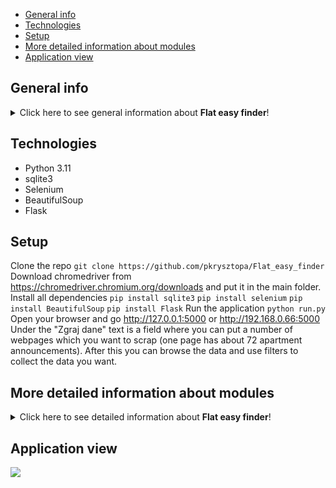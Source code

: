 * [General info](#general-info)
* [Technologies](#technologies)
* [Setup](#setup)
* [More detailed information about modules](#more-detailed-information-about-modules)
* [Application view](#application-view)

## General info
<details>
<summary>Click here to see general information about <b>Flat easy finder</b>!</summary>
<b>Flat easy finder</b> is an application designed to help you find a flat in a simple and easy way. 
Looking through the offers on the Internet can be very time-consuming, so we decided to create an application that will help you find the perfect flat for you. 
The application gives you the opportunity to search for a flat with flexible filters and sorting options without having to visit many websites.
That makes this application a great tool for people who are looking for a flat for themselves, as well as for people who are looking for investment opportunities.
</details>

## Technologies
<ul>
<li>Python 3.11</li>
<li>sqlite3</li>
<li>Selenium</li>
<li>BeautifulSoup</li>
<li>Flask</li>
</ul>

## Setup
Clone the repo
```git clone https://github.com/pkrysztopa/Flat_easy_finder```
Download chromedriver from https://chromedriver.chromium.org/downloads and put it in the main folder.
Install all dependencies
```pip install sqlite3``` ```pip install selenium``` ```pip install BeautifulSoup``` ```pip install Flask```
Run the application
```python run.py```
Open your browser and go http://127.0.0.1:5000 or http://192.168.0.66:5000
Under the "Zgraj dane" text is a field where you can put a number of webpages which you want to scrap (one page has about 72 apartment announcements).
After this you can browse the data and use filters to collect the data you want.

## More detailed information about modules
<details>
<summary>Click here to see detailed information about <b>Flat easy finder</b>!</summary>
The core of the application is webscraping functionality localized in <b>src/trackig</b> module, which is responsible for collecting data from services such as otodom.pl, morizon.pl, gratka.pl, domiporta.pl and olx.pl.
<b>WebCrawler</b> object is responsible for connecting and going through the websites and collecting links to offers. 
<b>WebScraper</b> object then goes through the gathered links, collects data from them and saves them in a <b>Flat</b> object. 
Gathered data is then organized, transformed and unified, by <b>Transformer</b> object.
Transformed data is then saved in the database by <b>DBHandler</b> object. This module is also responsible for reading data from the database and sending it to the user.
All these objects are connected by <b>FlatEasyFinder</b> object, which is responsible for the flow of the application.
Gathered data is then presented to the user by module <b>ui</b>, which is responsible for the graphical interface of the application.
Tables are generated, by HtmlGenerator object, which is responsible for generating html code for tables.
</details>

## Application view
<img src = "https://private-user-images.githubusercontent.com/99322740/237950858-728cc34b-d823-4c47-909b-f8893e4cba64.JPG?jwt=eyJhbGciOiJIUzI1NiIsInR5cCI6IkpXVCJ9.eyJrZXkiOiJrZXkxIiwiZXhwIjoxNjgzODg5MjA2LCJuYmYiOjE2ODM4ODg5MDYsInBhdGgiOiIvOTkzMjI3NDAvMjM3OTUwODU4LTcyOGNjMzRiLWQ4MjMtNGM0Ny05MDliLWY4ODkzZTRjYmE2NC5KUEc_WC1BbXotQWxnb3JpdGhtPUFXUzQtSE1BQy1TSEEyNTYmWC1BbXotQ3JlZGVudGlhbD1BS0lBSVdOSllBWDRDU1ZFSDUzQSUyRjIwMjMwNTEyJTJGdXMtZWFzdC0xJTJGczMlMkZhd3M0X3JlcXVlc3QmWC1BbXotRGF0ZT0yMDIzMDUxMlQxMDU1MDZaJlgtQW16LUV4cGlyZXM9MzAwJlgtQW16LVNpZ25hdHVyZT0zN2JhMTg0MmUxNzY3ZTg2ODkwZDRhMTY5MTk5MmY5NTZhMmZiNGZjMzI2MTllYjczODNhOTlmOWYyNzgwOGZjJlgtQW16LVNpZ25lZEhlYWRlcnM9aG9zdCJ9.d92DD5cIsI5QEw0BHIe1utb4SnUKKSCz34RI7Uy41mM"></img>

